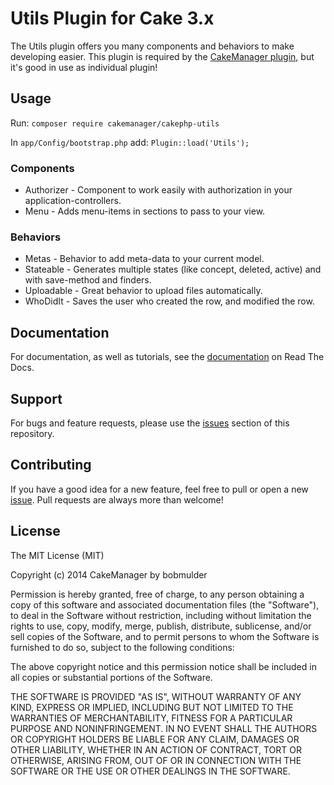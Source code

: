 Utils Plugin for Cake 3.x
===================

The Utils plugin offers you many components and behaviors to make developing easier. This plugin is required by the [CakeManager plugin](http://github.com/cakemanager/cakephp-cakemanager), but it's good in use as individual plugin!

Usage
-----

Run: `composer require cakemanager/cakephp-utils`

In `app/Config/bootstrap.php` add: `Plugin::load('Utils');`

### Components

- Authorizer - Component to work easily with authorization in your application-controllers.
- Menu - Adds menu-items in sections to pass to your view.

### Behaviors

- Metas - Behavior to add meta-data to your current model.
- Stateable - Generates multiple states (like concept, deleted, active) and with save-method and finders.
- Uploadable - Great behavior to upload files automatically.
- WhoDidIt - Saves the user who created the row, and modified the row.

Documentation
-------------

For documentation, as well as tutorials, see the [documentation](http://cakemanager-utils.readthedocs.org) on Read The Docs.

Support
-------

For bugs and feature requests, please use the [issues](https://github.com/cakemanager/cakephp-utils/issues) section of this repository.

Contributing
------------

If you have a good idea for a new feature, feel free to pull or open a new  [issue](https://github.com/cakemanager/cakephp-utils/issues). Pull requests are always more than welcome!

License
-------

The MIT License (MIT)

Copyright (c) 2014 CakeManager by bobmulder

Permission is hereby granted, free of charge, to any person obtaining a copy
of this software and associated documentation files (the "Software"), to deal
in the Software without restriction, including without limitation the rights
to use, copy, modify, merge, publish, distribute, sublicense, and/or sell
copies of the Software, and to permit persons to whom the Software is
furnished to do so, subject to the following conditions:

The above copyright notice and this permission notice shall be included in all
copies or substantial portions of the Software.

THE SOFTWARE IS PROVIDED "AS IS", WITHOUT WARRANTY OF ANY KIND, EXPRESS OR
IMPLIED, INCLUDING BUT NOT LIMITED TO THE WARRANTIES OF MERCHANTABILITY,
FITNESS FOR A PARTICULAR PURPOSE AND NONINFRINGEMENT. IN NO EVENT SHALL THE
AUTHORS OR COPYRIGHT HOLDERS BE LIABLE FOR ANY CLAIM, DAMAGES OR OTHER
LIABILITY, WHETHER IN AN ACTION OF CONTRACT, TORT OR OTHERWISE, ARISING FROM,
OUT OF OR IN CONNECTION WITH THE SOFTWARE OR THE USE OR OTHER DEALINGS IN THE
SOFTWARE.
